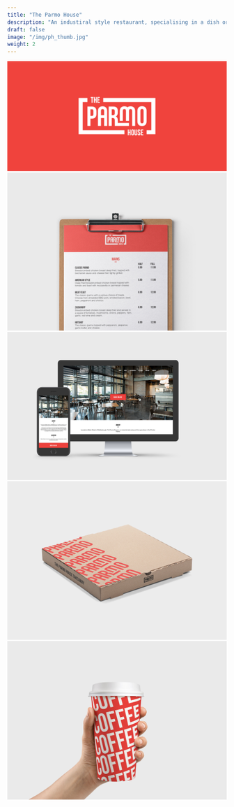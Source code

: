 ```yaml
---
title: "The Parmo House"
description: "An industiral style restaurant, specialising in a dish originating in Middlesbrough, England."
draft: false
image: "/img/ph_thumb.jpg"
weight: 2
---
```


<div class="row">
    <div class="col-sm-12">
        <img src="/img/parmobanner.jpg" alt="Banner" class="media-img project-img">
    </div>
</div>

<div class="row">
    <div class="col-sm-12">
        <img src="/img/parmomenu.jpg" alt="Menu" class="media-img project-img">
    </div>
</div>

<div class="row">
    <div class="col-sm-12">
        <img src="/img/parmoweb.jpg" alt="Website" class="media-img project-img">
    </div>
</div>

<div class="row">
    <div class="col-sm-6">
        <img src="/img/parmoboxcard.jpg" alt="work" class="media-img project-img">
    </div>
    <div class="col-sm-6">
        <img src="/img/parmocup.jpg" alt="work" class="media-img project-img">
    </div>
</div>